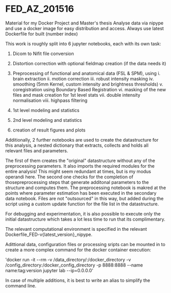 # FED_AZ_201516

Material for my Docker Project and Master's thesis
Analyse data via nipype and use a docker image for easy distribution and access.
Always use latest Dockerfile for built (number index)

This work is roughly split into 6 jupyter notebooks, each with its own task:

1. Dicom to Nifit file conversion

2. Distortion correction with optional fieldmap creation (if the data needs it)

3. Preprocessing of functional and anatomical data (FSL & SPM), using
   i.    brain extraction
   ii.   motion correction
   iii.  robust intensity masking
   iv.   smoothing (5mm Kernel, custom intensity and brightness thresholds)
   v.    coregistration using Boundary Based Registration
   vi.   masking of the new files and mask creation for 1st level stats
   vii.  double intensity normalisation
   viii. highpass filtering

4. 1st level modeling and statistics

5. 2nd level modeling and statistics

6. creation of result figures and plots

Additionally, 2 further notebooks are used to create the datastructure for this
analysis, a nested dictionary that extracts, collects and holds all relevant
files and parameters.

The first of them creates the "original" datastructure without any of the
preprocessing parameters. It also imports the required modules for the entire
analysis! This might seem redundant at times, but is my modus operandi here.
The second one checks for the completion of thosepreprocessing steps
that generate additonal parameters to the structure and computes them.
The preprocessing notebook is makred at the points where parameter estimation
has been executed in the secondary data notebook.
Files are not "outsourced" in this way, but added during the script
using a custom update function for the file list in the datastructure.

For debugging and experimentation, it is also possible to execute only the
initial datastructure which takes a lot less time to run that its complimentary.

The relevant computational environment is specified in the relevant
Dockerfile_FED-v{latest_version}_nipype.

Adittional data, configuration files or processing sripts can be mounted in to
create a more complex command for the docker container execution:

'docker run -it --rm -v /data_directory/:/docker_directory -v /config_directory:/docker_config_directory -p 8888:8888 --name name:tag:version jupyter lab --ip=0.0.0.0'

In case of multiple additions, it is best to write an alias to simplify the
command line.
